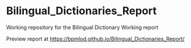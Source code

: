 # Bilingual_Dictionaries_Report
Working repository for the Bilingual Dictionary Working report

Preview report at https://bpmlod.github.io/Bilingual_Dictionaries_Report/
